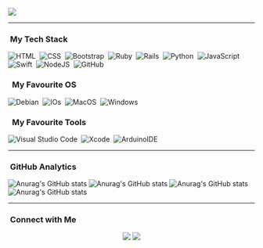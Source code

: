 ![](https://wanderlustwendy.com/wp-content/uploads/2018/02/code-and-coffee.jpeg)
<!---
<a data-flickr-embed="true" href="https://www.russelllands.com/blog/wp-content/uploads/banner-saturn-v-launch.jpg" title="Apollo 8 launch"><img src="https://www.russelllands.com/blog/wp-content/uploads/banner-saturn-v-launch.jpg" alt="Apollo 8 launch"></a>
--->
<!---
### 👋 Hi, I’m Samuel Teodoro Ferreria from Brasil. 
- 🎓 &nbsp; Graduated in degree in Information Technology.
- 👀 &nbsp;I’m interested in developing !!
- 🌱 &nbsp;I’m currently learning Ruby, Rails, Python and Swift.
--->
---
### &nbsp;My Tech Stack
![HTML](https://img.shields.io/badge/HTML-239120?style=for-the-badge&logo=html5&logoColor=white)&nbsp;
![CSS](https://img.shields.io/badge/CSS-239120?&style=for-the-badge&logo=css3&logoColor=white)&nbsp;
![Bootstrap](https://img.shields.io/badge/Bootstrap-563D7C?style=for-the-badge&logo=bootstrap&logoColor=white)&nbsp;
![Ruby](https://img.shields.io/badge/Ruby-CC342D?style=for-the-badge&logo=ruby&logoColor=white)&nbsp;
![Rails](https://img.shields.io/badge/Ruby_on_Rails-CC0000?style=for-the-badge&logo=ruby-on-rails&logoColor=white)&nbsp;
![Python](https://img.shields.io/badge/Python-14354C?style=for-the-badge&logo=python&logoColor=white)&nbsp;
![JavaScript](https://img.shields.io/badge/JavaScript-F7DF1E?style=for-the-badge&logo=javascript&logoColor=black)&nbsp;
![Swift](https://img.shields.io/badge/Swift-FA7343?style=for-the-badge&logo=swift&logoColor=white)&nbsp;
![NodeJS](https://img.shields.io/badge/Node.js-43853D?style=for-the-badge&logo=node.js&logoColor=white)&nbsp;
![GitHub](https://img.shields.io/badge/-GitHub-333333?style=flat&logo=github)&nbsp;


### &nbsp; My Favourite OS
![Debian](https://img.shields.io/badge/Debian-A81D33?style=for-the-badge&logo=debian&logoColor=white)&nbsp;
![IOs](https://img.shields.io/badge/iOS-000000?style=for-the-badge&logo=ios&logoColor=white)&nbsp;
![MacOS](https://img.shields.io/badge/mac%20os-000000?style=for-the-badge&logo=apple&logoColor=white)&nbsp;
![Windows](https://img.shields.io/badge/Windows-0078D6?style=for-the-badge&logo=windows&logoColor=white)&nbsp;


### &nbsp; My Favourite Tools
![Visual Studio Code](https://img.shields.io/badge/-Visual%20Studio%20Code-333333?style=flat&logo=visual-studio-code&logoColor=007ACC)&nbsp;
![Xcode](https://img.shields.io/badge/Xcode-007ACC?style=for-the-badge&logo=Xcode&logoColor=white)&nbsp;
![ArduinoIDE](https://img.shields.io/badge/Arduino_IDE-00979D?style=for-the-badge&logo=arduino&logoColor=white)&nbsp;


---
### &nbsp;GitHub Analytics
![Anurag's GitHub stats](https://github-readme-stats.vercel.app/api?username=samuelteodoroferreira&count_private=true)
![Anurag's GitHub stats](https://github-readme-stats.vercel.app/api?username=samuelteodoroferreira&count_private=true)
![Anurag's GitHub stats](https://github-readme-stats.vercel.app/api?username=samuelteodoroferreira&count_private=true)
![Anurag's GitHub stats](https://github-readme-stats.vercel.app/api?username=samuelteodoferreira&show_icons=true)

---
### &nbsp;Connect with Me

<p align="center">
<a href="https://www.linkedin.com/in/samuel-teodoro-ferreira-89340213b/"><img src="https://img.shields.io/badge/-Samuel%20Teodoro-0077B5?style=flat-square&logo=Linkedin&logoColor=white"/></a>
<a href="mailto:samuelteodoroferreira@gmail.com"><img src="https://img.shields.io/badge/-samuelteodoroferreira@gmail.com-D14836?style=flat-square&logo=Gmail&logoColor=white"/></a>
</p>

<!---
samuelteodoroferreira/samuelteodoroferreira is a ✨ special ✨ repository because its `README.md` (this file) appears on your GitHub profile.
You can click the Preview link to take a look at your changes.
